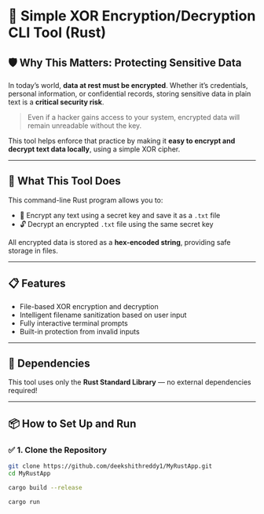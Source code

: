 # 🔐 Simple XOR Encryption/Decryption CLI Tool (Rust)

## 🛡️ Why This Matters: Protecting Sensitive Data

In today’s world, **data at rest must be encrypted**. Whether it’s credentials, personal information, or confidential records, storing sensitive data in plain text is a **critical security risk**.

> Even if a hacker gains access to your system, encrypted data will remain unreadable without the key.

This tool helps enforce that practice by making it **easy to encrypt and decrypt text data locally**, using a simple XOR cipher.

---

## 🚀 What This Tool Does

This command-line Rust program allows you to:
- 🔏 Encrypt any text using a secret key and save it as a `.txt` file
- 🔓 Decrypt an encrypted `.txt` file using the same secret key

All encrypted data is stored as a **hex-encoded string**, providing safe storage in files.

---

## 📋 Features

- File-based XOR encryption and decryption
- Intelligent filename sanitization based on user input
- Fully interactive terminal prompts
- Built-in protection from invalid inputs

---

## 🧰 Dependencies

This tool uses only the **Rust Standard Library** — no external dependencies required!

---

## 📦 How to Set Up and Run

### ✅ 1. Clone the Repository

```bash
git clone https://github.com/deekshithreddy1/MyRustApp.git
cd MyRustApp

cargo build --release

cargo run
